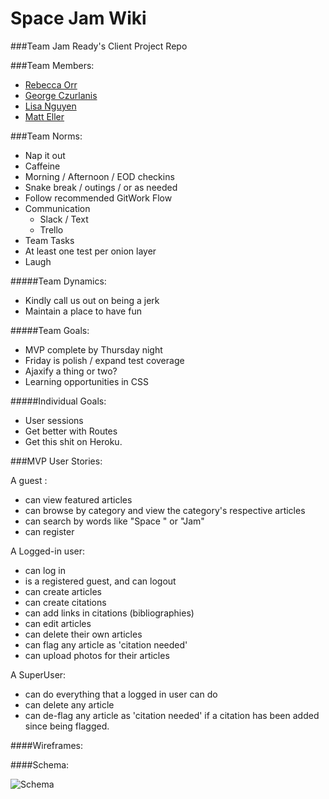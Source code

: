 # Space Jam Wiki

###Team Jam Ready's Client Project Repo

###Team Members:

- [Rebecca Orr](https://github.com/rreorr)
- [George Czurlanis](https://github.com/georgecode)
- [Lisa Nguyen](https://github.com/lisaofalltrades)
- [Matt Eller](https://github.com/mattheweller)

###Team Norms:

- Nap it out
- Caffeine
- Morning / Afternoon / EOD checkins
- Snake break / outings / or as needed
- Follow recommended GitWork Flow
- Communication
    - Slack / Text
    - Trello
- Team Tasks
- At least one test per onion layer
- Laugh

#####Team Dynamics:

- Kindly call us out on being a jerk
- Maintain a place to have fun

#####Team Goals:

- MVP complete by Thursday night
- Friday is polish / expand test coverage
- Ajaxify a thing or two?
- Learning opportunities in CSS

#####Individual Goals:

- User sessions
- Get better with Routes
- Get this shit on Heroku.

###MVP User Stories:

A guest :
- can view featured articles
- can browse by category and view the category's respective articles
- can search by words like "Space " or "Jam"
- can register

A Logged-in user:
- can log in
- is a registered guest, and can logout
- can create articles
- can create citations
- can add links in citations (bibliographies)
- can edit articles
- can delete their own articles
- can flag any article as 'citation needed'
- can upload photos for their articles

A SuperUser:
- can do everything that a logged in user can do
- can delete any article
- can de-flag any article as 'citation needed' if a citation has been added since being flagged.

####Wireframes:

####Schema:

![Schema](https://raw.githubusercontent.com/sf-squirrels-2017/Team-Jam-Ready-Space-Jam-Wiki/master/Schema.png)
